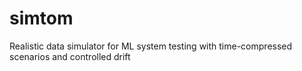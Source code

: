 # simtom
Realistic data simulator for ML system testing with time-compressed scenarios and controlled drift
